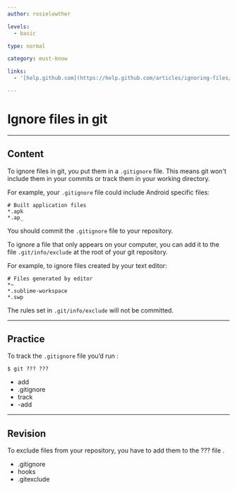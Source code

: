 ```yaml
---
author: rosielowther

levels:
  - basic

type: normal

category: must-know

links:
  - '[help.github.com](https://help.github.com/articles/ignoring-files/){website}'

---
```


# Ignore files in git

---

## Content

To ignore files in git, you put them in a `.gitignore` file. This means git won't include them in your commits or track them in your working directory.

For example, your `.gitignore` file could include Android specific files:

```
# Built application files
*.apk
*.ap_
```

You should commit the `.gitignore` file to your repository.

To ignore a file that only appears on your computer, you can add it to the file `.git/info/exclude` at the root of your git repository.

For example, to ignore files created by your text editor:

```
# Files generated by editor
*~
*.sublime-workspace
*.swp
```

The rules set in `.git/info/exclude` will not be committed.

---

## Practice

To track the `.gitignore` file you’d run :

```
$ git ??? ???
```

- add
- .gitignore
- track
- -add

---

## Revision

To exclude files from your repository, you have to add them to the ??? file .

- .gitignore
- hooks
- .gitexclude
